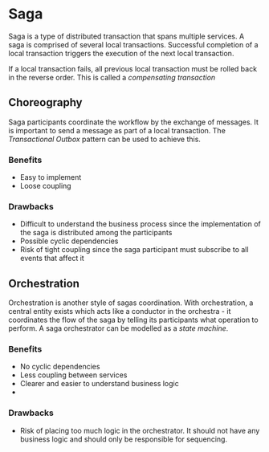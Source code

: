 # Saga

Saga is a type of distributed transaction that spans multiple services. A saga is comprised of several local transactions. Successful completion of a local transaction triggers the execution of the next local transaction.

If a local transaction fails, all previous local transaction must be rolled back in the reverse order. This is called a _compensating transaction_


## Choreography

Saga participants coordinate the workflow by the exchange of messages. It is important to send a message as part of a local transaction. The _Transactional Outbox_ pattern can be used to achieve this.

### Benefits

- Easy to implement
- Loose coupling

### Drawbacks

- Difficult to understand the business process since the implementation of the saga is distributed among the participants
- Possible cyclic dependencies
- Risk of tight coupling since the saga participant must subscribe to all events that affect it

## Orchestration

Orchestration is another style of sagas coordination. With orchestration, a central entity exists which acts like a conductor in the orchestra - it coordinates the flow of the saga by telling its participants what operation to perform. A saga orchestrator can be modelled as a _state machine_. 

### Benefits

- No cyclic dependencies
- Less coupling between services
- Clearer and easier to understand business logic
- 

### Drawbacks

- Risk of placing too much logic in the orchestrator. It should not have any business logic and should only be responsible for sequencing.
